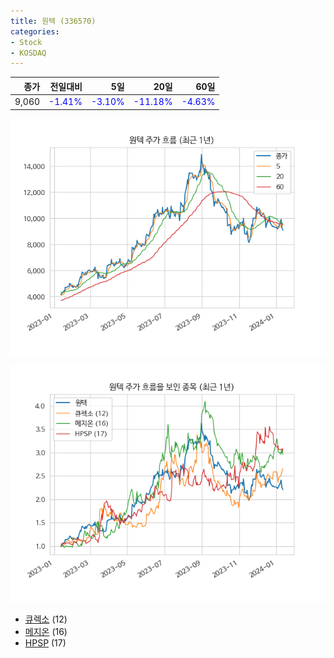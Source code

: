 ```yaml
---
title: 원텍 (336570)
categories:
- Stock
- KOSDAQ
---
```


|종가|전일대비|5일|20일|60일|
|---:|-------:|--:|---:|---:|
|9,060|<span style="color: blue">-1.41%</span>|<span style="color: blue">-3.10%</span>|<span style="color: blue">-11.18%</span>|<span style="color: blue">-4.63%</span>|


<!-- more -->

![336570](/assets/images/stock/336570.png)

![336570](/assets/images/stock/336570_sim.png)

- [큐렉소](/060280/) (12)
- [메지온](/140410/) (16)
- [HPSP](/403870/) (17)